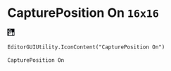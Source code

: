 # CapturePosition On `16x16`
<img src="/img/CapturePosition%20On.png" width=16 height=16>

``` CSharp
EditorGUIUtility.IconContent("CapturePosition On")
```
```
CapturePosition On
```
